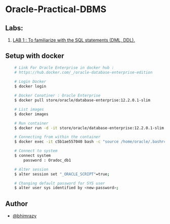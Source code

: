 # Oracle-Practical-DBMS

## Labs:

1. [LAB 1 : To familiarize with the SQL statements (DML, DDL).](https://github.com/bhimrazy/Oracle-Practical-DBMS/blob/main/Labs/Lab_1.md)


## Setup with docker
```bash
    # Link For Oracle Enterprise in docker hub : 
    # https://hub.docker.com/_/oracle-database-enterprise-edition
    
    # Login Docker
    $ docker login

    # Docker Conatiner : Oracle Enterprise 
    $ docker pull store/oracle/database-enterprise:12.2.0.1-slim 

    # List images
    $ docker images

    # Run container
    $ docker run -d -it store/oracle/database-enterprise:12.2.0.1-slim

    # Connecting from within the container
    $ docker exec -it c5b1ae557040 bash -c "source /home/oracle/.bashrc; sqlplus /nolog"

    # Connect to system
    $ connect system
        password : Oradoc_db1

    # Alter session
    $ alter session set "_ORACLE_SCRIPT"=true;  

    # Changing default password for SYS user
    $ alter user sys identified by <new-password>;

```
## Author
- [@bhimrazy](https://www.github.com/bhimrazy)